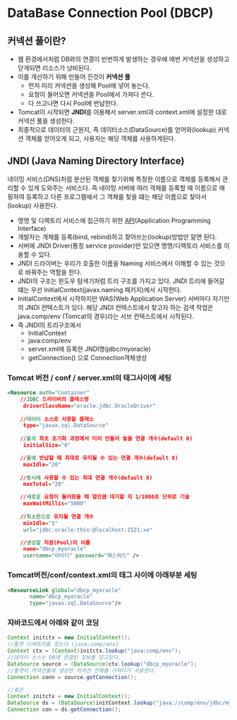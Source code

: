 # DataBase Connection Pool (DBCP)
## 커넥션 풀이란?
- 웹 환경에서처럼 DB와의 연결이 빈번하게 발생하는 경우에 매번 커넥션을 생성하고 닫게되면 리소스가 낭비된다.
- 이를 개선하기 위해 만들어 진것이 **커넥션 풀** 
  - 먼저 미리 커넥션을 생성해 Pool에 넣어 놓는다.
  - 요청이 들어오면 커넥션을 Pool에서 가져다 쓴다.
  - 다 쓰고나면 다시 Pool에 반납한다.
- Tomcat이 시작되면 **JNDI**를 이용해서 server.xml과 context.xml에 설정한 대로 커넥션 풀을 생성한다.
- 최종적으로 데이터의 근원지, 즉 데이터소스(DataSource)를 얻어와(lookup) 커넥션 객체를 얻어오게 되고, 사용자는 해당 객체를 사용하게된다.

## JNDI (Java Naming Directory Interface)
네이밍 서비스(DNS)처럼 분산된 객체를 찾기위해 특정한 이름으로 객체를 등록해서 관리할 수 있게 도와주는 서비스다. 즉 네이밍 서버에 여러 객체를 등록할 때 이름으로 매핑하여 등록하고 다른 프로그램에서 그 객체를 찾을 떄는 해당 이름으로 찾아서 (lookup) 사용한다.
- 명명 및 디렉토리 서비스에 접근하기 위한 [API](https://www.redhat.com/ko/topics/api/what-are-application-programming-interfaces)(Application Programming Interface)
- 개발자는 개체를 등록(bind, rebind)하고 찾아쓰는(lookup)방법만 알면 된다.
- 서버에 JNDI Driver(통칭 service provider)만 있으면 명명/디렉토리 서비스를 이용할 수 있다.
- JNDI 드라이버는 우리가 호출한 이름을 Naming 서비스에서 이해할 수 있는 것으로 바꿔주는 역할을 한다.
- JNDI의 구조는 윈도우 탐색기처럼 트리 구조를 가지고 있다. JNDI 트리에 들어갈 떄는 우선 InitialContext(javax.naming 패키지)에서 시작한다. 
- InitialContext에서 시작하지만 WAS(Web Application Server) 서버마다 자기만의 JNDI 컨텍스트가 있다. 해당 JNDI 컨텍스트에서 찾고자 하는 검색 작업은 java.comp/env (Tomcat의 경우)라는 서브 컨텍스트에서 시작된다.
- 즉 JNDI의 트리구조에서
  - InitialContext
  - java:comp/env
  - server.xml에 등록한 JNDI명(jdbc/myoracle)
  - getConnection() 으로 Connection객체생성

### Tomcat 버전 / conf / server.xml의 <GlobalNamingResources> 태그사이에 세팅
```xml
<Resource auth="Container"
    //JDBC 드라이버의 클래스명
   	 driverClassName="oracle.jdbc.OracleDriver" 
    
    //데이터 소스로 사용할 클래스
   	 type="javax.sql.DataSource"
    
    //풀의 최초 초기화 과정에서 미리 만들어 놓을 연결 개수(default 0)
   	 initialSize="0" 

    //풀에 반납할 때 최대로 유지될 수 있는 연결 개수(default 8)
     maxIdle="20" 
   	
    //동시에 사용할 수 있는 최대 연결 개수(default 8)
     maxTotal="20" 

    //새로운 요청이 들어왔을 때 얼만큼 대기할 지 1/1000초 단위로 기술
     maxWaitMillis="5000" 
     
    //최소한으로 유지될 연결 개수
     minIdle="5"
   	 url="jdbc:oracle:thin:@localhost:1521:xe"

    //생성할 자원(Pool)의 이름
   	 name="dbcp_myoracle"  
   	 username="아이디" password="패스워드" />
```

### Tomcat버전/conf/context.xml의 <Context reloadable="true"> 태그 사이에 아래부분 세팅
```xml
<ResourceLink global="dbcp_myoracle"   
       name="dbcp_myoracle" 
       type="javax.sql.DataSource"/>
```

### 자바코드에서 아래와 같이 코딩
```java
Context initctx = new InitialContext(); 
//톰캣 디렉토리를 찾는다 (java:comp/env)
Context ctx = (Context)initctx.lookup("java:comp/env"); 
//데이터 소스는 DB에 연결된 정보를 담고있다.
DataSource source = (DataSource)ctx.lookup("dbcp_myoracle"); 
//톰캣이 커넥션풀에 생성한 커넥션 전체를 가져다가 사용한다.
Connection conn = source.getConnection();

//혹은
Context initctx = new InitialContext();
DataSource ds = (DataSource)initContext.lookup("java://comp/env/jdbc/myoracle");
Connection con = ds.getConnection();
```